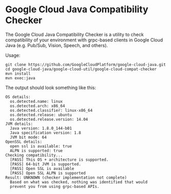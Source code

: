 Google Cloud Java Compatibility Checker
==========================

The Google Cloud Java Compatibility Checker is a utility to check
compatibility of your environment with grpc-based clients in Google
Cloud Java (e.g. Pub/Sub, Vision, Speech, and others).

Usage:

```
git clone https://github.com/GoogleCloudPlatform/google-cloud-java.git
cd google-cloud-java/google-cloud-util/google-cloud-compat-checker
mvn install
mvn exec:java
```

The output should look something like this:

```
OS details:
  os.detected.name: linux
  os.detected.arch: x86_64
  os.detected.classifier: linux-x86_64
  os.detected.release: ubuntu
  os.detected.release.version: 14.04
JVM details:
  Java version: 1.8.0_144-b01
  Java specification version: 1.8
  JVM bit mode: 64
OpenSSL details:
  open ssl is available: true
  ALPN is supported: true
Checking compatibility...
  [PASS] This OS + architecture is supported.
  [PASS] 64-bit JVM is supported.
  [PASS] Open SSL is available
  [PASS] Open SSL ALPN is supported
Result: UNKNOWN (checker implementation not complete)
  Based on what was checked, nothing was identified that would
  prevent you from using grpc-based APIs.
```
